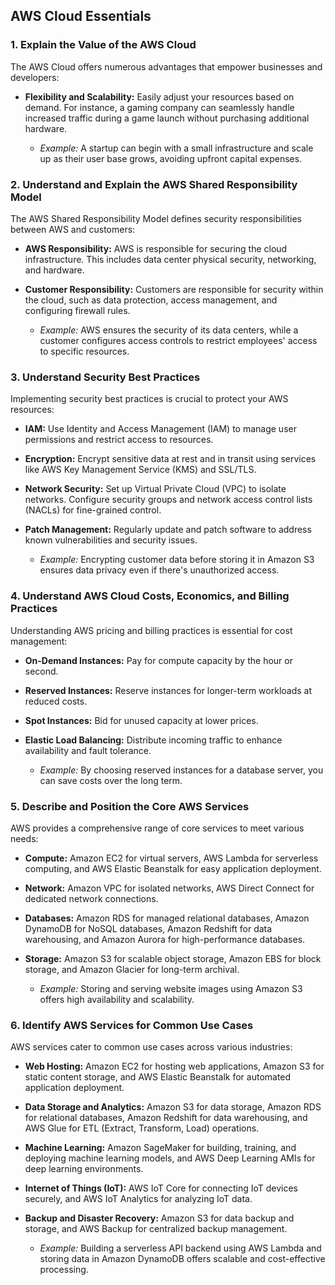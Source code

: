 ## AWS Cloud Essentials

### 1. Explain the Value of the AWS Cloud

The AWS Cloud offers numerous advantages that empower businesses and developers:

- **Flexibility and Scalability:** Easily adjust your resources based on demand. For instance, a gaming company can seamlessly handle increased traffic during a game launch without purchasing additional hardware.

  - *Example:* A startup can begin with a small infrastructure and scale up as their user base grows, avoiding upfront capital expenses.

### 2. Understand and Explain the AWS Shared Responsibility Model

The AWS Shared Responsibility Model defines security responsibilities between AWS and customers:

- **AWS Responsibility:** AWS is responsible for securing the cloud infrastructure. This includes data center physical security, networking, and hardware.

- **Customer Responsibility:** Customers are responsible for security within the cloud, such as data protection, access management, and configuring firewall rules.

  - *Example:* AWS ensures the security of its data centers, while a customer configures access controls to restrict employees' access to specific resources.

### 3. Understand Security Best Practices

Implementing security best practices is crucial to protect your AWS resources:

- **IAM:** Use Identity and Access Management (IAM) to manage user permissions and restrict access to resources.

- **Encryption:** Encrypt sensitive data at rest and in transit using services like AWS Key Management Service (KMS) and SSL/TLS.

- **Network Security:** Set up Virtual Private Cloud (VPC) to isolate networks. Configure security groups and network access control lists (NACLs) for fine-grained control.

- **Patch Management:** Regularly update and patch software to address known vulnerabilities and security issues.

  - *Example:* Encrypting customer data before storing it in Amazon S3 ensures data privacy even if there's unauthorized access.

### 4. Understand AWS Cloud Costs, Economics, and Billing Practices

Understanding AWS pricing and billing practices is essential for cost management:

- **On-Demand Instances:** Pay for compute capacity by the hour or second.
- **Reserved Instances:** Reserve instances for longer-term workloads at reduced costs.
- **Spot Instances:** Bid for unused capacity at lower prices.
- **Elastic Load Balancing:** Distribute incoming traffic to enhance availability and fault tolerance.

  - *Example:* By choosing reserved instances for a database server, you can save costs over the long term.

### 5. Describe and Position the Core AWS Services

AWS provides a comprehensive range of core services to meet various needs:

- **Compute:** Amazon EC2 for virtual servers, AWS Lambda for serverless computing, and AWS Elastic Beanstalk for easy application deployment.

- **Network:** Amazon VPC for isolated networks, AWS Direct Connect for dedicated network connections.

- **Databases:** Amazon RDS for managed relational databases, Amazon DynamoDB for NoSQL databases, Amazon Redshift for data warehousing, and Amazon Aurora for high-performance databases.

- **Storage:** Amazon S3 for scalable object storage, Amazon EBS for block storage, and Amazon Glacier for long-term archival.

  - *Example:* Storing and serving website images using Amazon S3 offers high availability and scalability.

### 6. Identify AWS Services for Common Use Cases

AWS services cater to common use cases across various industries:

- **Web Hosting:** Amazon EC2 for hosting web applications, Amazon S3 for static content storage, and AWS Elastic Beanstalk for automated application deployment.

- **Data Storage and Analytics:** Amazon S3 for data storage, Amazon RDS for relational databases, Amazon Redshift for data warehousing, and AWS Glue for ETL (Extract, Transform, Load) operations.

- **Machine Learning:** Amazon SageMaker for building, training, and deploying machine learning models, and AWS Deep Learning AMIs for deep learning environments.

- **Internet of Things (IoT):** AWS IoT Core for connecting IoT devices securely, and AWS IoT Analytics for analyzing IoT data.

- **Backup and Disaster Recovery:** Amazon S3 for data backup and storage, and AWS Backup for centralized backup management.

  - *Example:* Building a serverless API backend using AWS Lambda and storing data in Amazon DynamoDB offers scalable and cost-effective processing.

